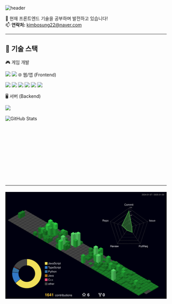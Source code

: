 ![header](https://capsule-render.vercel.app/api?type=rect&color=gradient&height=100&section=header&text=😄%20보성%20GITHUB%20💻&fontSize=50&fontAlignY=50)


<p>
  🌱 현재 프론트엔드 기술을 공부하며 발전하고 있습니다!<br>
  📫 <strong>연락처:</strong> <a href="mailto:kimbosung22@naver.com">kimbosung22@naver.com</a>
</p>


---

## 🚀 기술 스택

🎮 게임 개발
<p align="left"> <img src="https://img.shields.io/badge/-Unity-000000?style=flat&logo=unity&logoColor=white"/> <img src="https://img.shields.io/badge/-GameMaker_Studio-8DCA09?style=flat&logo=gamemaker-studio&logoColor=white"/> 
🌐 웹/앱 (Frontend)
<p align="left"> <img src="https://img.shields.io/badge/JavaScript-F7DF1E?style=flat&logo=javascript&logoColor=white"/> <img src="https://img.shields.io/badge/TypeScript-007ACC?style=flat&logo=typescript&logoColor=white"/> <img src="https://img.shields.io/badge/React-20232A?style=flat&logo=react&logoColor=61DAFB"/> <img src="https://img.shields.io/badge/-React_Native-61DAFB?style=flat&logo=react&logoColor=white"/> <img src="https://img.shields.io/badge/-Dart-0175C2?style=flat&logo=dart&logoColor=white"/> <img src="https://img.shields.io/badge/-Flutter-02569B?style=flat&logo=flutter&logoColor=white"/> </p></p> 
🖥️ 서버 (Backend)
<p align="left"> <img src="https://img.shields.io/badge/Spring_Boot-F2F4F9?style=flat&logo=spring-boot&logoColor=white"/> </p>


<div align="left" style="margin-bottom: 200px;">
 <img src="https://github-readme-stats.vercel.app/api?username=NangManBo&show_icons=true&theme=radical" alt="GitHub Stats" style="height: 200px;">
</div>

<hr>

<div align="left" style="margin-top: 20px;">
 <img src="./profile-3d-contrib/profile-night-green.svg" alt="3D Grass Animation">
</div>
